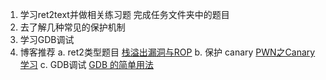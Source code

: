 1. 学习ret2text并做相关练习题
  完成任务文件夹中的题目
2. 去了解几种常见的保护机制
3. 学习GDB调试
4. 博客推荐
  a. ret2类型题目 [栈溢出漏洞与ROP](https://www.uf4te.cn/posts/e8388866.html)
  b. 保护 canary [PWN之Canary学习](https://www.cnblogs.com/ttxs69/p/pwn_canary.html)
  c. GDB调试 [GDB 的简单用法](https://blog.csdn.net/IO1n0/article/details/103388725)
